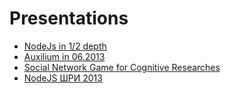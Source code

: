 Presentations
=============

* [NodeJs in 1/2 depth](http://floatdrop.github.io/presents/nodejs-half-depth)
* [Auxilium in 06.2013](http://floatdrop.github.io/presents/auxilium-summer-2013)
* [Social Network Game for Cognitive Researches](http://floatdrop.github.io/presents/syrcose/)
* [NodeJS ШРИ 2013](http://floatdrop.github.io/presents/nodejs-shri-2013/)
